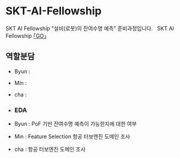 # SKT-AI-Fellowship
SKT AI Fellowship "설비(로봇)의 잔여수명 예측" 준비과정입니다. 
&nbsp;
SKT AI Fellowship [｢GO｣](https://www.sktaifellowship.com/5be6908c-b57f-4940-8ee6-7dbd1c5e1177)

## 역할분담
- Byun : 
- Min :
- cha : 

- ### EDA
- Byun : PoF 기반 잔여수명 예측이 가능한지에 대한 여부
- Min : Feature Selection 항공 터보엔진 도메인 조사 
- cha : 항공 터보엔진 도메인 조사
